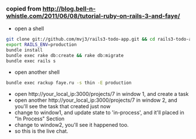 ### copied from http://blog.bell-n-whistle.com/2011/06/08/tutorial-ruby-on-rails-3-and-faye/

* open a shell
```sh
git clone git://github.com/mvj3/rails3-todo-app.git && cd rails3-todo-app
export RAILS_ENV=production
bundle install
bundle exec rake db:create && rake db:migrate
bundle exec rails s
```

* open another shell
```sh
bundle exec rackup faye.ru -s thin -E production
```

* open http://your_local_ip:3000/projects/7 in window 1, and create a task
* open another http://your_local_ip:3000/projects/7 in window 2, and you'll see the task that created just now
* change to window1, and update state to 'in-process', and it'll placed in "In Process" Section
* change to window2, you'll see it happened too.
* so this is the live chat.
